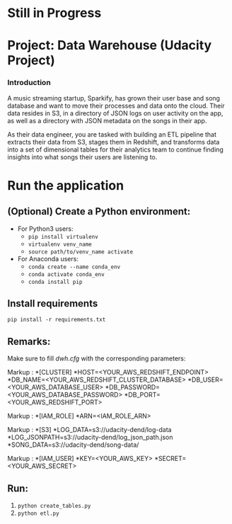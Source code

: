 # Still in Progress

# Project: Data Warehouse (Udacity Project)

### Introduction
A music streaming startup, Sparkify, has grown their user base and song database and want to move their processes and data onto the cloud. Their data resides in S3, in a directory of JSON logs on user activity on the app, as well as a directory with JSON metadata on the songs in their app.

As their data engineer, you are tasked with building an ETL pipeline that extracts their data from S3, stages them in Redshift, and transforms data into a set of dimensional tables for their analytics team to continue finding insights into what songs their users are listening to.

# Run the application

## (Optional) Create a Python environment: 
* For Python3 users: 
  * `pip install virtualenv`
  * `virtualenv venv_name`
  * `source path/to/venv_name activate`
* For Anaconda users: 
  * `conda create --name conda_env`
  * `conda activate conda_env`
  * `conda install pip`

## Install requirements
```pip install -r requirements.txt```


## Remarks:
Make sure to fill *dwh.cfg* with the corresponding parameters:

 Markup : *[CLUSTER]
  *HOST=<YOUR_AWS_REDSHIFT_ENDPOINT>
  *DB_NAME=<YOUR_AWS_REDSHIFT_CLUSTER_DATABASE>
  *DB_USER=<YOUR_AWS_DATABASE_USER>
  *DB_PASSWORD=<YOUR_AWS_DATABASE_PASSWORD>
  *DB_PORT=<YOUR_AWS_REDSHIFT_PORT>

 Markup : *[IAM_ROLE]
  *ARN=<IAM_ROLE_ARN> 

 Markup : *[S3]
  *LOG_DATA=s3://udacity-dend/log-data
  *LOG_JSONPATH=s3://udacity-dend/log_json_path.json
  *SONG_DATA=s3://udacity-dend/song-data/

 Markup : *[IAM_USER]
  *KEY=<YOUR_AWS_KEY>
  *SECRET=<YOUR_AWS_SECRET>

## Run:
1) ```python create_tables.py```
2) ```python etl.py```
